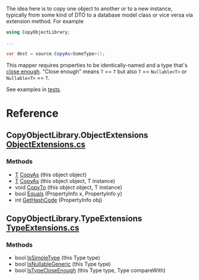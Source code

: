 The idea here is to copy one object to another or to a new instance, typically from some kind of DTO to a database model class or vice versa via extension method. For example

```csharp
using CopyObjectLibrary;

...

var dest = source.CopyAs<SomeType>();
```

This mapper requires properties to be identically-named and a type that's [close enough](https://github.com/adamfoneil/CopyObject/blob/master/CopyObject/TypeExtensions.cs#L12). "Close enough" means `T` == `T` but also `T` == `Nullable<T>` or `Nullable<T>` == `T`.

See examples in [tests](https://github.com/adamfoneil/CopyObject/blob/master/Testing/CopyTests.cs).

# Reference
## CopyObjectLibrary.ObjectExtensions [ObjectExtensions.cs](https://github.com/adamfoneil/CopyObject/blob/master/CopyObject/ObjectExtensions.cs#L7)
### Methods
- [T](https://github.com/adamfoneil/CopyObject/blob/master/CopyObject/ObjectExtensions.cs#L14) [CopyAs](https://github.com/adamfoneil/CopyObject/blob/master/CopyObject/ObjectExtensions.cs#L14)
 (this object object)
- [T](https://github.com/adamfoneil/CopyObject/blob/master/CopyObject/ObjectExtensions.cs#L20) [CopyAs](https://github.com/adamfoneil/CopyObject/blob/master/CopyObject/ObjectExtensions.cs#L20)<T>
 (this object object, T instance)
- void [CopyTo](https://github.com/adamfoneil/CopyObject/blob/master/CopyObject/ObjectExtensions.cs#L39)<T>
 (this object object, T instance)
- bool [Equals](https://github.com/adamfoneil/CopyObject/blob/master/CopyObject/ObjectExtensions.cs#L43)
 (PropertyInfo x, PropertyInfo y)
- int [GetHashCode](https://github.com/adamfoneil/CopyObject/blob/master/CopyObject/ObjectExtensions.cs#L46)
 (PropertyInfo obj)

## CopyObjectLibrary.TypeExtensions [TypeExtensions.cs](https://github.com/adamfoneil/CopyObject/blob/master/CopyObject/TypeExtensions.cs#L6)
### Methods
- bool [IsSimpleType](https://github.com/adamfoneil/CopyObject/blob/master/CopyObject/TypeExtensions.cs#L8)
 (this Type type)
- bool [IsNullableGeneric](https://github.com/adamfoneil/CopyObject/blob/master/CopyObject/TypeExtensions.cs#L10)
 (this Type type)
- bool [IsTypeCloseEnough](https://github.com/adamfoneil/CopyObject/blob/master/CopyObject/TypeExtensions.cs#L12)
 (this Type type, Type compareWith)
